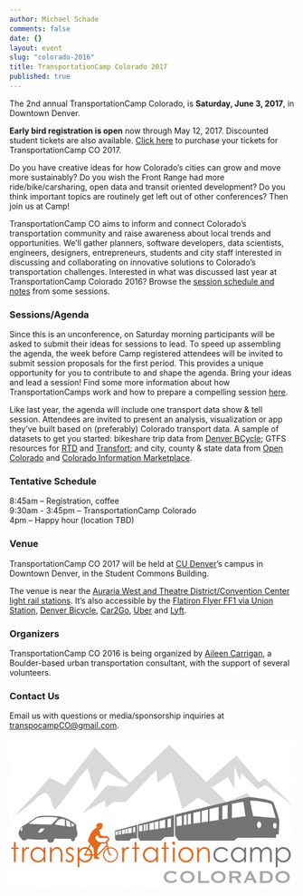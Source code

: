 ```yaml
---
author: Michael Schade
comments: false
date: {}
layout: event
slug: "colorado-2016"
title: TransportationCamp Colorado 2017
published: true
---
```

The 2nd annual TransportationCamp Colorado, is __Saturday, June 3, 2017__, in Downtown Denver.

__Early bird registration is open__ now through May 12, 2017. Discounted student tickets
are also available.
[Click here](https://www.eventbrite.com/e/transportationcamp-colorado-2017-tickets-33699196203) to purchase your tickets for TransportationCamp CO 2017.

Do you have creative ideas for how Colorado’s cities can grow and move more
sustainably? Do you wish the Front Range had more ride/bike/carsharing, open data and
transit oriented development? Do you think important topics are routinely get left out of
other conferences? Then join us at Camp!

TransportationCamp CO aims to inform and connect Colorado’s transportation community
and raise awareness about local trends and opportunities. We’ll gather planners, software
developers, data scientists, engineers, designers, entrepreneurs, students and city staff
interested in discussing and collaborating on innovative solutions to Colorado’s
transportation challenges. Interested in what was discussed last year at
TransportationCamp Colorado 2016? Browse the [session schedule and notes](https://tcampco.hackpad.com/Schedule-The-Board-xm1bw01xrtu) from some
sessions.

### Sessions/Agenda

Since this is an unconference, on Saturday morning participants will be asked to submit
their ideas for sessions to lead. To speed up assembling the agenda, the week before
Camp registered attendees will be invited to submit session proposals for the first period.
This provides a unique opportunity for you to contribute to and shape the agenda. Bring
your ideas and lead a session! Find some more information about how
TransportationCamps work and how to prepare a compelling session [here](http://transportationcamp.org/2011/02/how-transportationcamp-works-the-essential-guide/).

Like last year, the agenda will include one transport data show & tell session.
Attendees are invited to present an analysis, visualization or app they’ve built based on
(preferably) Colorado transport data. A sample of datasets to get you started: bikeshare
trip data from [Denver BCycle](http://denver.bcycle.com/docs/librariesprovider34/default-document-library/2016denverbcycletripdata_public.xlsx?sfvrsn=2); GTFS resources for [RTD](http://www.rtd-denver.com/Developer.shtml) and [Transfort](http://www.ridetransfort.com/developers); and city, county &
state data from [Open Colorado](http://data.opencolorado.org/) and [Colorado Information Marketplace](https://data.colorado.gov/browse?category=Transportation).

### Tentative Schedule

8:45am – Registration, coffee  
9:30am - 3:45pm – TransportationCamp Colorado  
4pm – Happy hour (location TBD)  

### Venue

TransportationCamp CO 2017 will be held at [CU&nbsp;Denver](http://www.ucdenver.edu/)’s campus in Downtown Denver, in the Student Commons Building.

The venue is near the [Auraria West and Theatre District/Convention Center light rail stations](http://www.rtd-denver.com/LightRail_Map.shtml#aurariawest). It’s also accessible by the [Flatiron Flyer FF1 via Union Station](http://www3.rtd-denver.com/schedules/getSchedule.action?runboardId=2096&routeId=FF&routeType=30&branch=FF1&&direction=E-Bound&serviceType=1#day), [Denver Bicycle](https://denver.bcycle.com/pages-in-top-navigation/map), [Car2Go](https://www.car2go.com/US/en/denver/where/), [Uber](https://www.uber.com/fare-estimate/) and [Lyft](https://www.lyft.com/cities/denver-co).

### Organizers

TransportationCamp CO 2016 is being organized by [Aileen Carrigan](http://www.bespoketransit.com/), a Boulder-based
urban transportation consultant, with the support of several volunteers.

### Contact Us

Email us with questions or media/sponsorship inquiries at <transpocampCO@gmail.com>.

<img src="tcampco.jpg">

